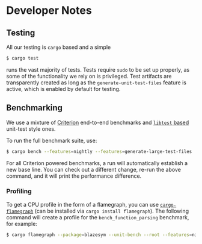 # Developer Notes

## Testing
All our testing is `cargo` based and a simple
```sh
$ cargo test
```
runs the vast majority of tests. Tests require `sudo` to be set up properly, as
some of the functionality we rely on is privileged. Test artifacts are
transparently created as long as the `generate-unit-test-files` feature is
active, which is enabled by default for testing.


## Benchmarking
We use a mixture of [Criterion][criterion] end-to-end benchmarks and [`libtest`
based][libtest] unit-test style ones.

To run the full benchmark suite, use:
```sh
$ cargo bench --features=nightly --features=generate-large-test-files
```

For all Criterion powered benchmarks, a run will automatically establish a new
base line. You can check out a different change, re-run the above command, and
it will print the performance difference.

### Profiling
To get a CPU profile in the form of a flamegraph, you can use
[`cargo-flamegraph`][flamegraph] (can be installed via `cargo install
flamegraph`). The following command will create a profile for the
`bench_function_parsing` benchmark, for example:
```sh
$ cargo flamegraph --package=blazesym --unit-bench --root --features=nightly -- bench_function_parsing_blazesym
```

[criterion]: https://crates.io/crates/criterion
[flamegraph]: https://crates.io/crates/flamegraph
[libtest]: https://doc.rust-lang.org/1.4.0/book/benchmark-tests.html
